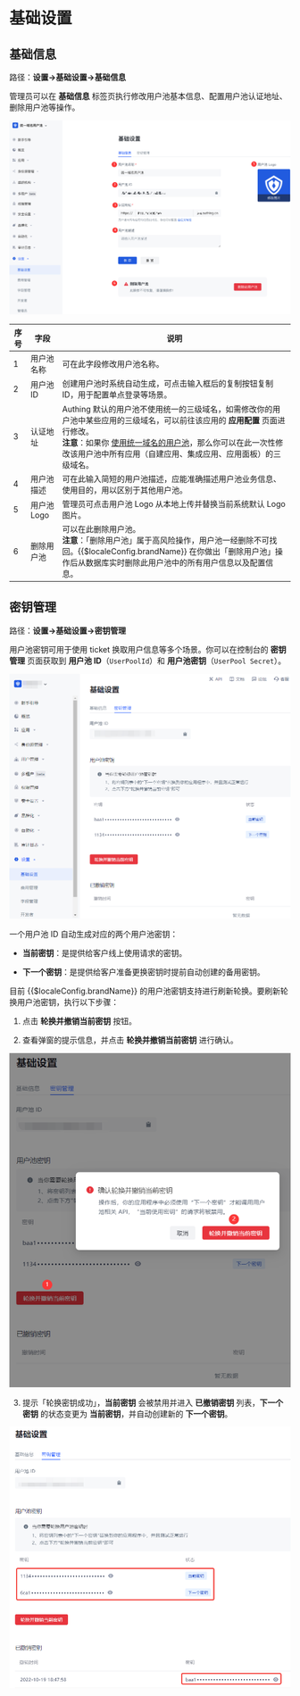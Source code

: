 # 基础设置

<LastUpdated/>

## 基础信息

路径：**设置->基础设置->基础信息**

管理员可以在 **基础信息** 标签页执行修改用户池基本信息、配置用户池认证地址、删除用户池等操作。

![](./images/basic-config.png)​

|序号|字段|说明|
|----|----|----|
|1|用户池名称|可在此字段修改用户池名称。|
|2|用户池 ID|创建用户池时系统自动生成，可点击输入框后的复制按钮复制 ID，用于配置单点登录等场景。|
|3|认证地址|Authing 默认的用户池不使用统一的三级域名，如需修改你的用户池中某些应用的三级域名，可以前往该应用的 **应用配置** 页面进行修改。</br>**注意**：如果你 [使用统一域名的用户池](/guides/faqs/union-domain.md)，那么你可以在此一次性修改该用户池中所有应用（自建应用、集成应用、应用面板）的三级域名。|
|4|用户池描述|可在此输入简短的用户池描述，应能准确描述用户池业务信息、使用目的，用以区别于其他用户池。|
|5|用户池 Logo|管理员可点击用户池 Logo 从本地上传并替换当前系统默认 Logo 图片。|
|6|删除用户池|可以在此删除用户池。</br>**注意**：「删除用户池」属于高风险操作，用户池一经删除不可找回。{{$localeConfig.brandName}} 在你做出「删除用户池」操作后从数据库实时删除此用户池中的所有用户信息以及配置信息。|

## 密钥管理

路径：**设置->基础设置->密钥管理**

用户池密钥可用于使用 ticket 换取用户信息等多个场景。你可以在控制台的 **密钥管理** 页面获取到 **用户池 ID**（`UserPoolId`）和 **用户池密钥**（`UserPool Secret`）。

![](./images/key-management.png)​

一个用户池 ID 自动生成对应的两个用户池密钥：

* **当前密钥**：是提供给客户线上使用请求的密钥​。

* **下一个密钥**：是提供给客户准备更换密钥时提前自动创建的备用密钥。

目前 {{$localeConfig.brandName}} 的用户池密钥支持进行刷新轮换。要刷新轮换用户池密钥，执行以下步骤：

1. 点击 **轮换并撤销当前密钥** 按钮。

2. 查看弹窗的提示信息，并点击 **轮换并撤销当前密钥** 进行确认。

![](./images/change-userpool-secret.png)​

3. 提示「轮换密钥成功」，**当前密钥** 会被禁用并进入 **已撤销密钥** 列表，**下一个密钥** 的状态变更为 **当前密钥**，并自动创建新的 **下一个密钥**。

![](./images/secret-updated-successfully.png)​